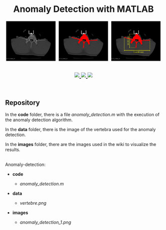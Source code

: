 <h1 align='center'>Anomaly Detection with MATLAB</h1>


<p align='center'>
  <img src="https://github.com/isabelleysseric/Anomaly-detection/blob/main/images/anomaly_detection_1.png" />
</p>
<h2 align="center">    

  <!-- GitHub -->
  <a href="https://github.com/isabelleysseric/">
    <img src="https://img.shields.io/badge/GitHub-100000?style=for-the-badge&logo=github&logoColor=white" >
  </a>  

  <!-- Project Repo -->
  <a href="https://github.com/isabelleysseric/Anomaly-detection/">
    <img src="https://img.shields.io/badge/Repo-Anomaly_detection-green?style=for-the-badge&logo={Anomaly-detection}&logoColor=white" >
  </a>

  <!-- Wiki Project -->
  <a href="https://github.com/isabelleysseric/Anomaly-detection/wiki/">
    <img src="https://img.shields.io/badge/Wiki-Anomaly_detection-green?style=for-the-badge&logo={Anomaly-detection}&logoColor=white" >
  </a><br>
  
</h2>
<br/>


## Repository

In the **code** folder, there is a file *anomaly_detection.m* with the execution of the anomaly detection algorithm.

In the **data** folder, there is the image of the vertebra used for the anomaly detection.

In the **images** folder, there are the images used in the wiki to visualize the results.
<br/>
<br/>


Anomaly-detection:

- **code**
  - *anomaly_detection.m*
  
- **data**
  - *vertebre.png*
  
- **images**
  - *anomaly_detection_1.png*
